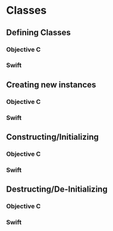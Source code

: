 # Classes

## Defining Classes

### Objective C 

### Swift

## Creating new instances

### Objective C 

### Swift

## Constructing/Initializing

### Objective C 

### Swift

## Destructing/De-Initializing

### Objective C 

### Swift
